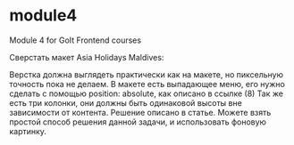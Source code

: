 # module4
Module 4 for GoIt Frontend courses

Сверстать макет Asia Holidays Maldives:

Верстка должна выглядеть практически как на макете, но пиксельную точность пока не делаем.
В макете есть выпадающее меню, его нужно сделать с помощью position: absolute, как описано в ссылке (8)
Так же есть три колонки, они должны быть одинаковой высоты вне зависимости от контента. Решение описано в статье. Можете взять простой способ решения данной задачи, и использовать фоновую картинку.
